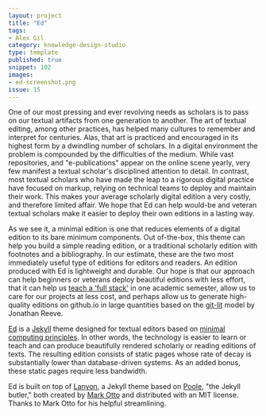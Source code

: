 ```yaml
---
layout: project
title: "Ed"
tags:
- Alex Gil
category: knowledge-design-studio
type: template
published: true
snippet: 102
images:
- ed-screenshot.png
issue: 15
---
```


One of our most pressing and ever revolving needs as scholars is to pass on
our textual artifacts from one generation to another. The art of textual
editing, among other practices, has helped many cultures to remember and
interpret for centuries. Alas, that art is practiced and encouraged in its
highest form by a dwindling number of scholars. In a digital environment the
problem is compounded by the difficulties of the medium. While vast
repositories, and "e-publications" appear on the online scene yearly, very few
manifest a textual scholar's disciplined attention to detail. In contrast,
most textual scholars who have made the leap to a rigorous digital practice
have focused on markup, relying on technical teams to deploy and maintain
their work. This makes your average scholarly digital edition a very costly,
and therefore limited affair. We hope that Ed can help would-be and veteran
textual scholars make it easier to deploy their own editions in a lasting way.

As we see it, a minimal edition is one that reduces elements of a digital
edition to its bare minimum components. Out of-the-box, this theme can help
you build a simple reading edition, or a traditional scholarly edition with
footnotes and a bibliography. In our estimate, these are the two most
immediately useful type of editions for editors and readers. An edition
produced with Ed is lightweight and durable. Our hope is that our approach can
help beginners or veterans deploy beautiful editions with less effort, that it
can help us [teach a 'full
stack'](https://github.com/susannalles/MinimalEditions) in one academic
semester, allow us to care for our projects at less cost, and perhaps allow us
to generate high-quality editions on github.io in large quantities based on
the [git-lit](http://jonreeve.com/2015/09/introducing-git-lit/) model by
Jonathan Reeve.

[Ed](http://elotroalex.github.io/ed/) is a [Jekyll](https://jekyllrb.com/)
theme designed for textual editors based on [minimal computing
principles](http://go-dh.github.io/mincomp/). In other words, the technology
is easier to learn or teach and can produce beautifully rendered scholarly or
reading editions of texts. The resulting edition consists of static pages
whose rate of decay is substantially lower than database-driven systems. As an
added bonus, these static pages require less bandwidth.

Ed is built on top of [Lanyon](https://github.com/poole/lanyon), a Jekyll
theme based on [Poole](http://getpoole.com), "the Jekyll butler," both created
by [Mark Otto](https://github.com/mdo) and distributed with an MIT license.
Thanks to Mark Otto for his helpful streamlining.

